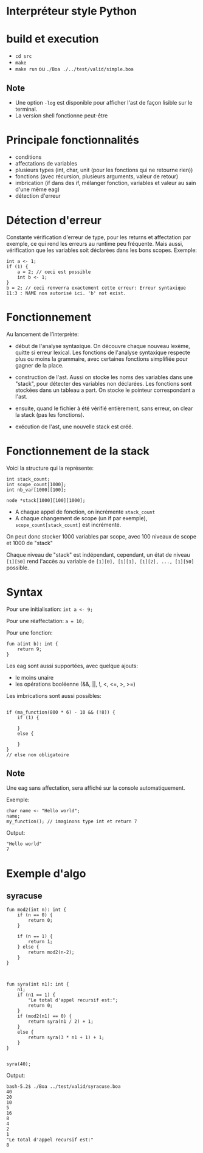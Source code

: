 # Interpréteur style Python



# build et execution

- `cd src`
- `make`
- `make run` ou `./Boa ./../test/valid/simple.boa`

## Note
- Une option `-log` est disponible pour afficher l'ast de façon lisible sur le terminal.
- La version shell fonctionne peut-être

# Principale fonctionnalités

- conditions
- affectations de variables
- plusieurs types (int, char, unit (pour les fonctions qui ne retourne rien))
- fonctions (avec récursion, plusieurs arguments, valeur de retour)
- imbrication (if dans des if, mélanger fonction, variables et valeur au sain d'une même eag)
- détection d'erreur


# Détection d'erreur

Constante vérification d'erreur de type, pour les returns et affectation par exemple, ce qui rend les erreurs au runtime peu fréquente.
Mais aussi, vérification que les variables soit déclarées dans les bons scopes.
Exemple:

```
int a <- 1;
if (1) {
    a = 2; // ceci est possible
    int b <- 1;
}
b = 2; // ceci renverra exactement cette erreur: Erreur syntaxique 11:3 : NAME non autorisé ici. 'b' not exist.
```


# Fonctionnement

Au lancement de l’interprète:
- début de l'analyse syntaxique. On découvre chaque nouveau lexème, quitte si erreur lexical. Les fonctions de l'analyse syntaxique respecte plus ou moins la grammaire, avec certaines fonctions simplifiée pour gagner de la place.
- construction de l'ast. Aussi on stocke les noms des variables dans une "stack", pour détecter des variables non déclarées. Les fonctions sont stockées dans un tableau a part. On stocke le pointeur correspondant a l'ast.

- ensuite, quand le fichier à été vérifié entièrement, sans erreur, on clear la stack (pas les fonctions).

- exécution de l'ast, une nouvelle stack est créé.


# Fonctionnement de la stack

Voici la structure qui la représente:
```
int stack_count;
int scope_count[1000];
int nb_var[1000][100];

node *stack[1000][100][1000];
```

- A chaque appel de fonction, on incrémente `stack_count`
- A chaque changement de scope (un if par exemple), `scope_count[stack_count]` est incrémenté.

On peut donc stocker 1000 variables par scope, avec 100 niveaux de scope et 1000 de "stack"

Chaque niveau de "stack" est indépendant, cependant, un état de niveau `[1][50]` rend l'accès au variable de `[1][0], [1][1], [1][2], ..., [1][50]` possible.





# Syntax

Pour une initialisation: `int a <- 9;`

Pour une réaffectation: `a = 10;`

Pour une fonction:

```
fun a(int b): int {
    return 9;
}
```
Les eag sont aussi supportées, avec quelque ajouts:

- le moins unaire
- les opérations booléenne (&&, ||, !, <, <=, >, >=)


Les imbrications sont aussi possibles:
```

if (ma_function(800 * 6) - 10 && (!8)) {
    if (1) {

    }
    else {

    }
}
// else non obligatoire
```


## Note

Une eag sans affectation, sera affiché sur la console automatiquement.

Exemple:

```
char name <- "Hello world";
name;
my_function(); // imaginons type int et return 7
```

Output:

```
"Hello world"
7
```



# Exemple d'algo

## syracuse

```
fun mod2(int n): int {
    if (n == 0) {
        return 0;
    }
    
    if (n == 1) {
        return 1;
    } else {
        return mod2(n-2);
    }
}



fun syra(int n1): int {
    n1;
    if (n1 == 1) {
        "Le total d'appel recursif est:";
        return 0;
    }
    if (mod2(n1) == 0) {
        return syra(n1 / 2) + 1;
    }
    else {
        return syra(3 * n1 + 1) + 1;
    }
}


syra(40);

```
Output:

```
bash-5.2$ ./Boa ../test/valid/syracuse.boa 
40
20
10
5
16
8
4
2
1
"Le total d'appel recursif est:"
8

```
